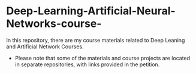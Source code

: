 # Deep-Learning-Artificial-Neural-Networks-course-
In this repository, there are my course materials related to Deep Leaning and Artificial Network Courses.

* Please note that some of the materials and course projects are located in separate repositories, with links provided in the petition.
